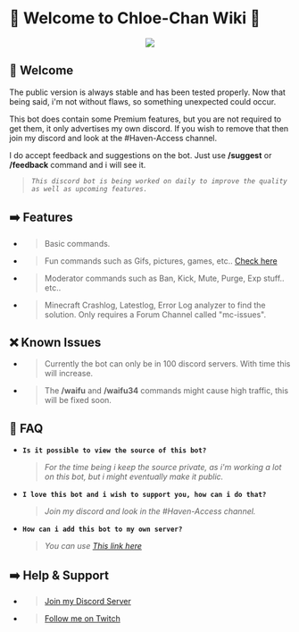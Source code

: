 # 💖 Welcome to Chloe-Chan Wiki 💖
<p align="center">
    <img src="https://i.imgur.com/D9qpRZh.png">
</p>

## 👋 Welcome
The public version is always stable and has been tested properly.
Now that being said, i'm not without flaws, so something unexpected could occur.

This bot does contain some Premium features, but you are not required to get them, it only advertises my own discord.
If you wish to remove that then join my discord and look at the #Haven-Access channel.

I do accept feedback and suggestions on the bot. Just use **/suggest** or **/feedback** command and i will see it.
> *`This discord bot is being worked on daily to improve the quality as well as upcoming features.`*
## ➡️ Features
- > Basic commands.
- > Fun commands such as Gifs, pictures, games, etc.. [Check here](./Commands/Commands.md)
- > Moderator commands such as Ban, Kick, Mute, Purge, Exp stuff.. etc..
- > Minecraft Crashlog, Latestlog, Error Log analyzer to find the solution. Only requires a Forum Channel called "mc-issues".
## ❌ Known Issues
- > Currently the bot can only be in 100 discord servers. With time this will increase.
- > The **/waifu** and **/waifu34** commands might cause high traffic, this will be fixed soon.
## 📖 FAQ
- **`Is it possible to view the source of this bot?`**
    > *For the time being i keep the source private, as i'm working a lot on this bot, but i might eventually make it public.*
- **`I love this bot and i wish to support you, how can i do that?`**
    > *Join my discord and look in the #Haven-Access channel.*
- **`How can i add this bot to my own server?`**
    > *You can use [This link here](https://discord.com/api/oauth2/authorize?client_id=1188335971150868490&permissions=28582971698423&scope=bot+applications.commands)*
## ➡️ Help & Support
- > [Join my Discord Server](https://discord.gg/u6SpUpfMzy)
- > [Follow me on Twitch](https://www.twitch.tv/CathieNova)